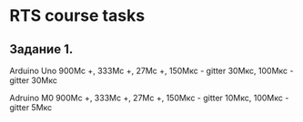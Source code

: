 # RTS course tasks

## Задание 1.

Arduino Uno
900Мс +, 
333Мс +, 
27Мс +, 
150Мкс - gitter 30Мкс, 
100Мкс - gitter 30Мкс

Adruino M0
900Мс +, 
333Мс +, 
27Мс +, 
150Мкс - gitter 10Мкс, 
100Мкс - gitter 5Мкс
